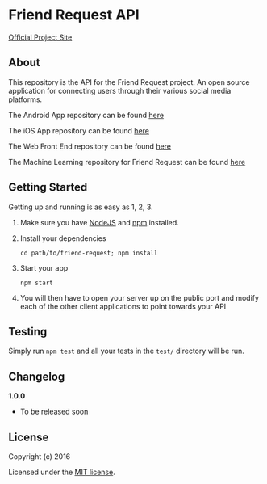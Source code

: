 # Friend Request API
[Official Project Site](https://friendrequest.ca)

> 

## About

This repository is the API for the Friend Request project. An open source application for connecting users through their various social media platforms.


The Android App repository can be found [here](https://github.com/benstraats/Friend-Request-Android)

The iOS App repository can be found [here](https://github.com/benstraats/Friend-Request-iOS)

The Web Front End repository can be found [here](https://github.com/benstraats/Friend-Request-Website)

The Machine Learning repository for Friend Request can be found [here](https://github.com/benstraats/Friend-Request-Machine-Learning)

## Getting Started

Getting up and running is as easy as 1, 2, 3.

1. Make sure you have [NodeJS](https://nodejs.org/) and [npm](https://www.npmjs.com/) installed.
2. Install your dependencies

    ```
    cd path/to/friend-request; npm install
    ```

3. Start your app

    ```
    npm start
    ```

4. You will then have to open your server up on the public port and modify each of the other client applications to point towards your API

## Testing

Simply run `npm test` and all your tests in the `test/` directory will be run.

## Changelog

__1.0.0__
- To be released soon

## License

Copyright (c) 2016

Licensed under the [MIT license](LICENSE).
